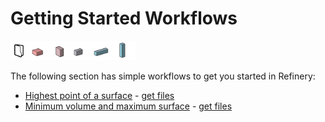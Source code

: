 # Getting Started Workflows

<img src="../../assets/sample/beginer.png" style="width:200px;"/>

The following section has simple workflows to get you started in Refinery:

* [Highest point of a surface](04-01-01_highest-point-of-a-surface.md) - [get files](https://github.com/DynamoDS/RefineryPrimer/tree/master/04-sample-workflows/04-00_sample_files/04-00-01_gettingstarted)
* [Minimum volume and maximum surface](04-01-02_minimum-volume-and-maximum-surface.md) - [get files](https://github.com/DynamoDS/RefineryPrimer/tree/master/04-sample-workflows/04-00_sample_files/04-00-01_gettingstarted/01-02_Minimum-volume-and-maximum-surface)

